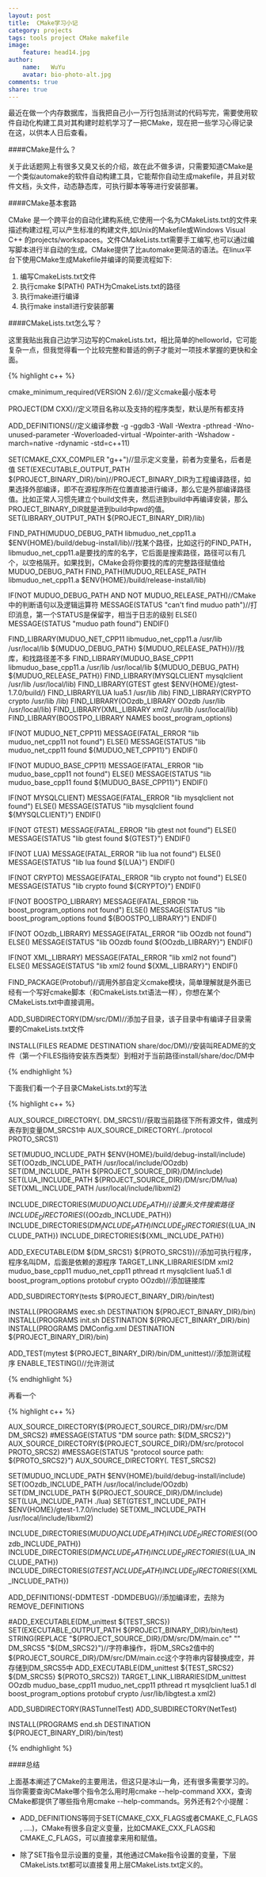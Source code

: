```yaml
---
layout: post
title:  CMake学习小记
category: projects
tags: tools project CMake makefile
image:
    feature: head14.jpg
author:
    name:   WuYu
    avatar: bio-photo-alt.jpg
comments: true
share: true
---
```


最近在做一个内存数据库，当我把自己小一万行包括测试的代码写完，需要使用软件自动化构建工具对其构建时趁机学习了一把CMake，现在把一些学习心得记录在这，以供本人日后查看。

####CMake是什么？

关于此话题网上有很多又臭又长的介绍，故在此不做多讲，只需要知道CMake是一个类似automake的软件自动构建工具，它能帮你自动生成makefile，并且对软件文档，头文件，动态静态库，可执行脚本等等进行安装部署。

####CMake基本套路

CMake 是一个跨平台的自动化建构系统,它使用一个名为CMakeLists.txt的文件来描述构建过程,可以产生标准的构建文件,如Unix的Makefile或Windows Visual C++ 的projects/workspaces。文件CMakeLists.txt需要手工编写,也可以通过编写脚本进行半自动的生成。CMake提供了比automake更简洁的语法。在linux平台下使用CMake生成Makefile并编译的简要流程如下:

1. 编写CmakeLists.txt文件
2. 执行cmake $(PATH) PATH为CmakeLists.txt的路径
3. 执行make进行编译
4. 执行make install进行安装部署

####CMakeLists.txt怎么写？

这里我贴出我自己边学习边写的CmakeLists.txt，相比简单的helloworld，它可能复杂一点，但我觉得看一个比较完整和普适的例子才能对一项技术掌握的更快和全面。

{% highlight c++ %}

cmake_minimum_required(VERSION 2.6)//定义cmake最小版本号

PROJECT(DM CXX)//定义项目名称以及支持的程序类型，默认是所有都支持

ADD_DEFINITIONS(//定义编译参数
    -g
    -ggdb3
    -Wall
    -Wextra
    -pthread
    -Wno-unused-parameter
    -Woverloaded-virtual
    -Wpointer-arith
    -Wshadow
    -march=native
    -rdynamic
    -std=c++11)

SET(CMAKE_CXX_COMPILER "g++")//显示定义变量，前者为变量名，后者是值
SET(EXECUTABLE_OUTPUT_PATH ${PROJECT_BINARY_DIR}/bin)//PROJECT_BINARY_DIR为工程编译路径，如果选择外部编译，即不在源程序所在位置直接进行编译，那么它是外部编译路径值。比如正常人习惯先建立个build文件夹，然后进到build中再编译安装，那么PROJECT_BINARY_DIR就是进到build中pwd的值。
SET(LIBRARY_OUTPUT_PATH ${PROJECT_BINARY_DIR}/lib)

FIND_PATH(MUDUO_DEBUG_PATH libmuduo_net_cpp11.a $ENV{HOME}/build/debug-install/lib)//找某个路径，比如这行的FIND_PATH，libmuduo_net_cpp11.a是要找的库的名字，它后面是搜索路径，路径可以有几个，以空格隔开。如果找到，CMake会将你要找的库的完整路径赋值给MUDUO_DEBUG_PATH
FIND_PATH(MUDUO_RELEASE_PATH libmuduo_net_cpp11.a $ENV{HOME}/build/release-install/lib)

IF(NOT MUDUO_DEBUG_PATH AND NOT MUDUO_RELEASE_PATH)//CMake中的判断语句以及逻辑运算符
    MESSAGE(STATUS "can't find muduo path")//打印消息，第一个STATUS是保留字，相当于日志的级别
ELSE()
    MESSAGE(STATUS "muduo path found")
ENDIF()

FIND_LIBRARY(MUDUO_NET_CPP11 libmuduo_net_cpp11.a /usr/lib /usr/local/lib
    ${MUDUO_DEBUG_PATH} ${MUDUO_RELEASE_PATH})//找库，和找路径差不多
FIND_LIBRARY(MUDUO_BASE_CPP11 libmuduo_base_cpp11.a /usr/lib /usr/local/lib
    ${MUDUO_DEBUG_PATH} ${MUDUO_RELEASE_PATH})
FIND_LIBRARY(MYSQLCLIENT mysqlclient /usr/lib /usr/local/lib)
FIND_LIBRARY(GTEST gtest $ENV{HOME}/gtest-1.7.0/build/)
FIND_LIBRARY(LUA lua5.1 /usr/lib /lib)
FIND_LIBRARY(CRYPTO crypto /usr/lib /lib)
FIND_LIBRARY(OOzdb_LIBRARY OOzdb /usr/lib /usr/local/lib)
FIND_LIBRARY(XML_LIBRARY xml2 /usr/lib /usr/local/lib)
FIND_LIBRARY(BOOSTPO_LIBRARY NAMES boost_program_options)

IF(NOT MUDUO_NET_CPP11)
    MESSAGE(FATAL_ERROR "lib muduo_net_cpp11 not found")
ELSE()
    MESSAGE(STATUS "lib muduo_net_cpp11 found ${MUDUO_NET_CPP11}")
ENDIF()

IF(NOT MUDUO_BASE_CPP11)
    MESSAGE(FATAL_ERROR "lib muduo_base_cpp11 not found")
ELSE()
    MESSAGE(STATUS "lib muduo_base_cpp11 found ${MUDUO_BASE_CPP11}")
ENDIF()

IF(NOT MYSQLCLIENT)
    MESSAGE(FATAL_ERROR "lib mysqlclient not found")
ELSE()
    MESSAGE(STATUS "lib mysqlclient found ${MYSQLCLIENT}")
ENDIF()

IF(NOT GTEST)
    MESSAGE(FATAL_ERROR "lib gtest not found")
ELSE()
    MESSAGE(STATUS "lib gtest found ${GTEST}")
ENDIF()

IF(NOT LUA)
    MESSAGE(FATAL_ERROR "lib lua not found")
ELSE()
    MESSAGE(STATUS "lib lua found ${LUA}")
ENDIF()

IF(NOT CRYPTO)
    MESSAGE(FATAL_ERROR "lib crypto not found")
ELSE()
    MESSAGE(STATUS "lib crypto found ${CRYPTO}")
ENDIF()

IF(NOT BOOSTPO_LIBRARY)
    MESSAGE(FATAL_ERROR "lib boost_program_options not found")
ELSE()
    MESSAGE(STATUS "lib boost_program_options found ${BOOSTPO_LIBRARY}")
ENDIF()

IF(NOT OOzdb_LIBRARY)
    MESSAGE(FATAL_ERROR "lib OOzdb not found")
ELSE()
    MESSAGE(STATUS "lib OOzdb found ${OOzdb_LIBRARY}")
ENDIF()

IF(NOT XML_LIBRARY)
    MESSAGE(FATAL_ERROR "lib xml2 not found")
ELSE()
    MESSAGE(STATUS "lib xml2 found ${XML_LIBRARY}")
ENDIF()

FIND_PACKAGE(Protobuf)//调用外部自定义cmake模块，简单理解就是外面已经有一个写好cmake脚本（和CmakeLists.txt语法一样），你想在某个CMakeLists.txt中直接调用。

ADD_SUBDIRECTORY(DM/src/DM)//添加子目录，该子目录中有编译子目录需要的CmakeLists.txt文件

INSTALL(FILES README DESTINATION share/doc/DM)//安装叫README的文件（第一个FILES指待安装东西类型）到相对于当前路径install/share/doc/DM中

{% endhighlight %}

下面我们看一个子目录CMakeLists.txt的写法

{% highlight c++ %}

AUX_SOURCE_DIRECTORY(. DM_SRCS1)//获取当前路径下所有源文件，做成列表存到变量DM_SRCS1中
AUX_SOURCE_DIRECTORY(../protocol PROTO_SRCS1)

SET(MUDUO_INCLUDE_PATH $ENV{HOME}/build/debug-install/include)
SET(OOzdb_INCLUDE_PATH /usr/local/include/OOzdb)
SET(DM_INCLUDE_PATH ${PROJECT_SOURCE_DIR}/DM/include)
SET(LUA_INCLUDE_PATH ${PROJECT_SOURCE_DIR}/DM/src/DM/lua)
SET(XML_INCLUDE_PATH /usr/local/include/libxml2)

INCLUDE_DIRECTORIES(${MUDUO_INCLUDE_PATH})//设置头文件搜索路径
INCLUDE_DIRECTORIES(${OOzdb_INCLUDE_PATH})
INCLUDE_DIRECTORIES(${DM_INCLUDE_PATH})
INCLUDE_DIRECTORIES(${LUA_INCLUDE_PATH})
INCLUDE_DIRECTORIES(${XML_INCLUDE_PATH})

ADD_EXECUTABLE(DM ${DM_SRCS1} ${PROTO_SRCS1})//添加可执行程序，程序名叫DM，后面是依赖的源程序
TARGET_LINK_LIBRARIES(DM xml2 muduo_base_cpp11 muduo_net_cpp11
    pthread rt mysqlclient lua5.1 dl boost_program_options protobuf crypto OOzdb)//添加链接库

ADD_SUBDIRECTORY(tests ${PROJECT_BINARY_DIR}/bin/test)

INSTALL(PROGRAMS exec.sh DESTINATION ${PROJECT_BINARY_DIR}/bin)
INSTALL(PROGRAMS init.sh DESTINATION ${PROJECT_BINARY_DIR}/bin)
INSTALL(PROGRAMS DMConfig.xml DESTINATION ${PROJECT_BINARY_DIR}/bin)

ADD_TEST(mytest ${PROJECT_BINARY_DIR}/bin/DM_unittest)//添加测试程序
ENABLE_TESTING()//允许测试

{% endhighlight %}

再看一个

{% highlight c++ %}

AUX_SOURCE_DIRECTORY(${PROJECT_SOURCE_DIR}/DM/src/DM DM_SRCS2)
#MESSAGE(STATUS "DM source path: ${DM_SRCS2}")
AUX_SOURCE_DIRECTORY(${PROJECT_SOURCE_DIR}/DM/src/protocol PROTO_SRCS2)
#MESSAGE(STATUS "protocol source path: ${PROTO_SRCS2}")
AUX_SOURCE_DIRECTORY(. TEST_SRCS2)

SET(MUDUO_INCLUDE_PATH $ENV{HOME}/build/debug-install/include)
SET(OOzdb_INCLUDE_PATH /usr/local/include/OOzdb)
SET(DM_INCLUDE_PATH ${PROJECT_SOURCE_DIR}/DM/include)
SET(LUA_INCLUDE_PATH ./lua)
SET(GTEST_INCLUDE_PATH $ENV{HOME}/gtest-1.7.0/include)
SET(XML_INCLUDE_PATH /usr/local/include/libxml2)

INCLUDE_DIRECTORIES(${MUDUO_INCLUDE_PATH})
INCLUDE_DIRECTORIES(${OOzdb_INCLUDE_PATH})
INCLUDE_DIRECTORIES(${DM_INCLUDE_PATH})
INCLUDE_DIRECTORIES(${LUA_INCLUDE_PATH})
INCLUDE_DIRECTORIES(${GTEST_INCLUDE_PATH})
INCLUDE_DIRECTORIES(${XML_INCLUDE_PATH})

ADD_DEFINITIONS(-DDMTEST -DDMDEBUG)//添加编译宏，去除为REMOVE_DEFINITIONS

#ADD_EXECUTABLE(DM_unittest ${TEST_SRCS})
SET(EXECUTABLE_OUTPUT_PATH ${PROJECT_BINARY_DIR}/bin/test)
STRING(REPLACE "${PROJECT_SOURCE_DIR}/DM/src/DM/main.cc" "" DM_SRCS5 "${DM_SRCS2}")//字符串操作，将DM_SRCs2值中的${PROJECT_SOURCE_DIR}/DM/src/DM/main.cc这个字符串内容替换成空，并存储到DM_SRCS5中
ADD_EXECUTABLE(DM_unittest ${TEST_SRCS2} ${DM_SRCS5} ${PROTO_SRCS2})
TARGET_LINK_LIBRARIES(DM_unittest OOzdb muduo_base_cpp11 muduo_net_cpp11
                      pthread rt mysqlclient lua5.1 dl boost_program_options
                      protobuf crypto /usr/lib/libgtest.a xml2)

ADD_SUBDIRECTORY(RASTunnelTest)
ADD_SUBDIRECTORY(NetTest)

INSTALL(PROGRAMS end.sh DESTINATION ${PROJECT_BINARY_DIR}/bin/test)

{% endhighlight %}

####总结

上面基本阐述了CMake的主要用法，但这只是冰山一角，还有很多需要学习的。当你需要查询CMake哪个指令怎么用时用cmake --help-command XXX，查询CMake都提供了哪些指令用cmake --help-commands。另外还有2个小提醒：

- ADD_DEFINITIONS等同于SET(CMAKE_CXX_FLAGS或者CMAKE_C_FLAGS , ....)，CMake有很多自定义变量，比如CMAKE_CXX_FLAGS和CMAKE_C_FLAGS，可以直接拿来用和赋值。

- 除了SET指令显示设置的变量，其他通过CMake指令设置的变量，下层CMakeLists.txt都可以直接复用上层CMakeLists.txt定义的。